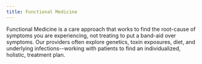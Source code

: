 ```yaml
---
title: Functional Medicine
---
```

Functional Medicine is a care approach that works to find the root-cause of symptoms you are experiencing, not treating to put a band-aid over symptoms. Our providers often explore genetics, toxin exposures, diet, and underlying infections--working with patients to find an individualized, holistic, treatment plan.